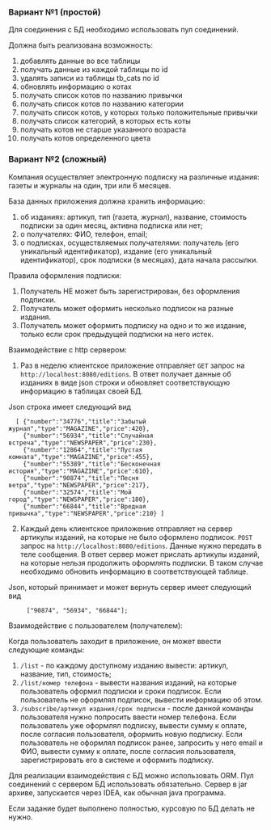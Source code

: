 ### Вариант №1 (простой)

Для соединения с БД необходимо использовать пул соединений.

Должна быть реализована возможность:

1. добавлять данные во все таблицы
2. получать данные из каждой таблицы по id
3. удалять записи из таблицы tb_cats по id
4. обновлять информацию о котах
5. получать список котов по названию привычки
6. получать список котов по названию категории
7. получать список котов, у которых только положительные привычки
8. получать список категорий, в которых есть коты
9. получать котов не старше указанного возраста
10. получать котов определенного цвета

### Вариант №2 (сложный)

Компания осуществляет электронную подписку на различные издания: газеты и журналы на один, три или 6 месяцев.

База данных приложения должна хранить информацию:

1. об изданиях: артикул, тип (газета, журнал), название, стоимость подписки за один месяц, активна подписка или нет;
2. о получателях: ФИО, телефон, email;
3. о подписках, осуществляемых получателями: получатель (его уникальный идентификатор), издание (его уникальный
   идентификатор), срок подписки (в месяцах), дата начала рассылки.

Правила оформления подписки:

1. Получатель НЕ может быть зарегистрирован, без оформления подписки.
2. Получатель может оформить несколько подписок на разные издания.
3. Получатель может оформить подписку на одно и то же издание, только если срок предыдущей подписки на него истек.

Взаимодействие с http сервером:

1. Раз в неделю клиентское приложение отправляет `GET` запрос на `http://localhost:8080/editions`. В ответ получает
   данные об изданиях в виде json строки и обновляет соответствующую информацию в таблицах своей БД.

Json строка имеет следующий вид

      [ {"number":"34776","title":"Забытый журнал","type":"MAGAZINE","price":420},
        {"number":"56934","title":"Случайная встреча","type":"NEWSPAPER","price":230},
        {"number":"12864","title":"Пустая комната","type":"MAGAZINE","price":455},
        {"number":"55389","title":"Бесконечная история","type":"MAGAZINE","price":610}, 
        {"number":"90874","title":"Песня ветра","type":"NEWSPAPER","price":217},
        {"number":"32574","title":"Мой город","type":"NEWSPAPER","price":180},
        {"number":"66844","title":"Вредная привычка","type":"NEWSPAPER","price":210} ]

2. Каждый день клиентское приложение отправляет на сервер артикулы изданий, на которые не было оформлено
   подписок. `POST` запрос на `http://localhost:8080/editions`. Данные нужно передать в теле сообщения. В ответ сервер
   может прислать артикулы изданий, на которые нельзя продолжить оформлять подписки. В таком случае необходимо обновить
   информацию в соответствующей таблице.

Json, который принимает и может вернуть сервер имеет следующий вид

         ["90874", "56934", "66844"];

Взаимодействие с пользователем (получателем):

Когда пользователь заходит в приложение, он может ввести следующие команды:

1. `/list` - по каждому доступному изданию вывести: артикул, название, тип, стоимость;
2. `/list/номер телефона` - вывести названия изданий, на которые пользователь оформил подписки и сроки подписок. Если
   пользователь не оформлял подписок, вывести информацию об этом.
3. `/subscribe/артикул издания/срок подписки` - после данной команды пользователя нужно попросить ввести номер телефона.
   Если пользователь уже оформлял подписку, вывести сумму к оплате, после согласия пользователя, оформить новую
   подписку.
   Если пользователь не оформлял подписок ранее, запросить у него email и ФИО, вывести сумму к оплате, после согласия
   пользователя, зарегистрировать его в системе и оформить подписку.

Для реализации взаимодействия с БД можно использовать ORM.
Пул соединений с сервером БД использовать обязательно.
Сервер в jar архиве, запускается через IDEA, как обычная java программа.

Если задание будет выполнено полностью, курсовую по БД делать не нужно.